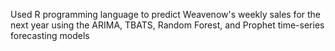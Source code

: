 Used R programming language to predict Weavenow's weekly sales for the next year using the ARIMA, TBATS, Random Forest, and Prophet time-series forecasting models
